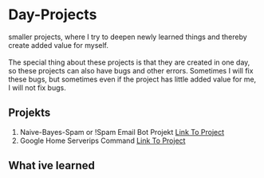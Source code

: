 # Day-Projects
smaller projects, where I try to deepen newly learned things and thereby create added value for myself. <br/><br/>The special thing about these projects is that they are created in one day, so these projects can also have bugs and other errors. Sometimes I will fix these bugs, but sometimes even if the project has little added value for me, I will not fix bugs. 

## Projekts 
1. Naive-Bayes-Spam or !Spam Email Bot Projekt [Link To Project](https://link-url-here.org)
2. Google Home Serverips Command [Link To Project](https://github.com/FinnJakobR/Day-Projects/tree/main/GoogleHome/ServerIpsCommand)


## What ive learned

